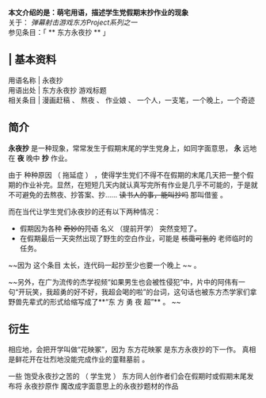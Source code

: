 **本文介绍的是：萌宅用语，描述学生党假期末抄作业的现象**  
关于： _弹幕射击游戏东方Project系列之一_  
参见条目：「 ** 东方永夜抄  ** 」

|  **基本资料**  
---  
用语名称  |  永夜抄   
用语出处  |  东方永夜抄  游戏标题   
相关条目  |  漫画赶稿  、  熬夜  、  作业娘  、  一个人，一支笔，一个晚上，一个奇迹   
  
##  简介

**永夜抄** 是一种现象，常常发生于假期末尾的学生党身上，如同字面意思， **永** 远地在 **夜** 晚中 **抄** 作业。

由于  种种原因  （  拖延症  ）
，使得学生党们不得不在假期的末尾几天把一整个假期的作业补完。显然，在短短几天内就认真写完所有作业是几乎不可能的，于是就不可避免的去熬夜、抄答案、抄……
~~读书人的事，能叫抄吗~~ 那叫借鉴  。

而在当代让学生党们永夜抄的还有以下两种情况：

  * 假期因为各种 ~~奇妙的咒语~~ 名义  （提前开学）  突然变短了。 
  * 在假期最后一天突然出现了野生的空白作业，可能是 ~~核霭可氢的~~ 老师临时的任务。 

~~因为 这个条目  太长，连代码一起抄至少也要一个晚上 ~~ 。

~~另外，在广为流传的杰学视频“如果男生也会被性侵犯”中，片中的阿伟有一句“开玩笑，我超勇的好不好，我超会喝的啦”的台词，这句话也被东方杰学家们拿野兽先辈式的形式给缩写成了**“东
方 勇 夜 超”** 。 ~~

##  衍生

相应地，会把开学叫做“花映冢”，因为  东方花映冢  是东方永夜抄的下一作。  真相是鲜花开在壮烈地没能完成作业的童鞋墓前  。

一些  饱受永夜抄之苦的  （  学生党  ）  东方同人创作者们会在假期时或假期末尾发布将  永夜抄原作  魔改成字面意思上的永夜抄题材的作品


